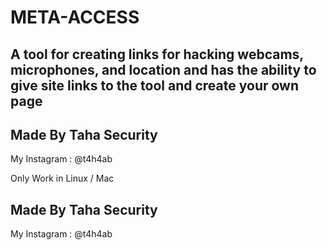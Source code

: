 # META-ACCESS
A tool for creating links for hacking webcams, microphones, and location and has the ability to give site links to the tool and create your own page
---
Made By Taha Security
---

My Instagram : @t4h4ab

Only Work in Linux / Mac

Made By Taha Security
---

My Instagram : @t4h4ab
